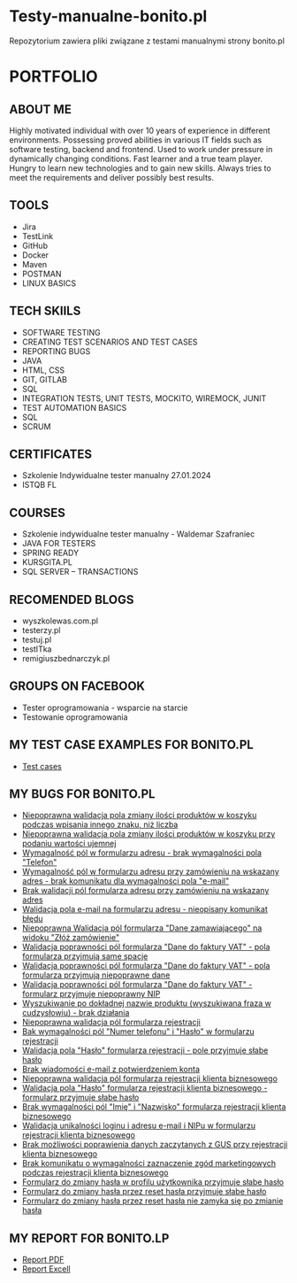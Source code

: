 # Testy-manualne-bonito.pl
Repozytorium zawiera pliki związane z testami manualnymi strony bonito.pl
# PORTFOLIO
## ABOUT ME
Highly motivated individual with over 10 years of experience in different
environments. Possessing proved abilities in various IT fields such as
software testing, backend and frontend. Used to work under pressure in
dynamically changing conditions. Fast learner and a true team player.
Hungry to learn new technologies and to gain new skills. Always tries to meet
the requirements and deliver possibly best results.
## TOOLS
* Jira
* TestLink
* GitHub
* Docker
* Maven
* POSTMAN
* LINUX BASICS
## TECH SKIILS
* SOFTWARE TESTING
* CREATING TEST SCENARIOS AND TEST CASES
* REPORTING BUGS
* JAVA
* HTML, CSS
* GIT, GITLAB
* SQL
* INTEGRATION TESTS, UNIT TESTS, MOCKITO, WIREMOCK, JUNIT
* TEST AUTOMATION BASICS
* SQL
* SCRUM
## CERTIFICATES
* Szkolenie Indywidualne tester manualny 27.01.2024
* ISTQB FL
## COURSES
* Szkolenie indywidualne tester manualny - Waldemar Szafraniec
* JAVA FOR TESTERS
* SPRING READY
* KURSGITA.PL
* SQL SERVER – TRANSACTIONS
## RECOMENDED BLOGS
* wyszkolewas.com.pl
* testerzy.pl
* testuj.pl
* testITka
* remigiuszbednarczyk.pl
## GROUPS ON FACEBOOK
* Tester oprogramowania - wsparcie na starcie
* Testowanie oprogramowania
## MY TEST CASE EXAMPLES FOR BONITO.PL
* [Test cases](https://drive.google.com/file/d/1pjzcjVaDgoQO13F5glgHgScw6KddeXYB/view?usp=sharing)
## MY BUGS FOR BONITO.PL
* [Niepoprawna walidacja pola zmiany ilości produktów w koszyku podczas wpisania innego znaku, niż liczba](https://docs.google.com/document/d/1mB6w65FkeUgINwka1ED_U65Yv3pkzyDv/edit?usp=sharing&ouid=117443966968316837750&rtpof=true&sd=true)
* [Niepoprawna walidacja pola zmiany ilości produktów w koszyku przy podaniu wartości ujemnej](https://docs.google.com/document/d/145-ouDxV82ODUAmIWUJ7NF5YRetnApK0/edit?usp=sharing&ouid=117443966968316837750&rtpof=true&sd=true)
* [Wymagalność pól w formularzu adresu - brak wymagalności pola "Telefon"](https://docs.google.com/document/d/1Giu8HMUBMC-aBrW89RwzHJiQFXDeIViT/edit?usp=sharing&ouid=117443966968316837750&rtpof=true&sd=true)
* [Wymagalność pól w formularzu adresu przy zamówieniu na wskazany adres - brak komunikatu dla wymagalności pola "e-mail"](https://docs.google.com/document/d/1qWS5S0v-hvzGmajkwsVhM_CQ3lctbUhj/edit?usp=sharing&ouid=117443966968316837750&rtpof=true&sd=true)
* [Brak walidacji pól formularza adresu przy zamówieniu na wskazany adres](https://docs.google.com/document/d/1tZ13yCXkn7FNSH8QJGlPqqWvagZ4iv6A/edit?usp=sharing&ouid=117443966968316837750&rtpof=true&sd=true)
* [Walidacja pola e-mail na formularzu adresu - nieopisany komunikat błędu](https://docs.google.com/document/d/1iLvlsxNKNgcFj96nhahBJ7lxmyPsIAjo/edit?usp=sharing&ouid=117443966968316837750&rtpof=true&sd=true)
* [Niepoprawna Walidacja pól formularza "Dane zamawiającego" na widoku "Złóż zamówienie"](https://docs.google.com/document/d/1Z6yM1RgD-hcEohiCCSGLrhEv4aS7QRQk/edit?usp=sharing&ouid=117443966968316837750&rtpof=true&sd=true)
* [Walidacja poprawności pól formularza "Dane do faktury VAT" - pola formularza przyjmują same spacje](https://docs.google.com/document/d/167HGWS0EALiQ-a-rmzP6sVihYbU-4Lrd/edit?usp=sharing&ouid=117443966968316837750&rtpof=true&sd=true)
* [Walidacja poprawności pól formularza "Dane do faktury VAT" - pola formularza przyjmują niepoprawne dane](https://docs.google.com/document/d/1iwdw-hpw7h8gUxVDghGVHqPBMT8irFdU/edit?usp=sharing&ouid=117443966968316837750&rtpof=true&sd=true)
* [Walidacja poprawności pól formularza "Dane do faktury VAT" - formularz przyjmuje niepoprawny NIP](https://docs.google.com/document/d/18a5IEEgGjFzZ5SwzUbls3YPSm1BzFak2/edit?usp=sharing&ouid=117443966968316837750&rtpof=true&sd=true)
* [Wyszukiwanie po dokładnej nazwie produktu (wyszukiwana fraza w cudzysłowiu) - brak działania](https://docs.google.com/document/d/1R-RkXdx-AqNAirt1LkObrA0oq0vbX3cL/edit?usp=sharing&ouid=117443966968316837750&rtpof=true&sd=true)
* [Niepoprawna walidacja pól formularza rejestracji](https://docs.google.com/document/d/1SMF0yuakvPFIVKaEc7sVhcGCasqSeZd0/edit?usp=sharing&ouid=117443966968316837750&rtpof=true&sd=true)
* [Bak wymagalności pól "Numer telefonu" i "Hasło" w formularzu rejestracji](https://docs.google.com/document/d/1aNwiqW4oWoRlH5WtalgcMCzkAVBoalt-/edit?usp=sharing&ouid=117443966968316837750&rtpof=true&sd=true)
* [Walidacja pola "Hasło" formularza rejestracji - pole przyjmuje słabe hasło](https://docs.google.com/document/d/10rqEUz_1IrruYK7Lx8TccyUb76FEbODY/edit?usp=sharing&ouid=117443966968316837750&rtpof=true&sd=true)
* [Brak wiadomości e-mail z potwierdzeniem konta](https://docs.google.com/document/d/1dLu2Uq83eSvx8PkjLBJpebgd6K-GxwL9/edit?usp=sharing&ouid=117443966968316837750&rtpof=true&sd=true)
* [Niepoprawna walidacja pól formularza rejestracji klienta biznesowego](https://docs.google.com/document/d/1fQte34CGK3B7LKYQuiNQwRqSphdnPXtI/edit?usp=sharing&ouid=117443966968316837750&rtpof=true&sd=true)
* [Walidacja pola "Hasło" formularza rejestracji klienta biznesowego - formularz przyjmuje słabe hasło](https://docs.google.com/document/d/1k_Vn5wOjRVoDxvwsuYPPY5_DvDLa8LPi/edit?usp=sharing&ouid=117443966968316837750&rtpof=true&sd=true)
* [Brak wymagalności pól "Imię" i "Nazwisko" formularza rejestracji klienta biznesowego](https://docs.google.com/document/d/1XcnLhZMIGcAiW-uh4SaotF5qkTSxSngY/edit?usp=sharing&ouid=117443966968316837750&rtpof=true&sd=true)
* [Walidacja unikalności loginu i adresu e-mail i NIPu w formularzu rejestracji klienta biznesowego](https://docs.google.com/document/d/1JPi_gfyzXRze7BcM7Eqvr63UeOTkc1ac/edit?usp=sharing&ouid=117443966968316837750&rtpof=true&sd=true)
* [Brak możliwości poprawienia danych zaczytanych z GUS przy rejestracji klienta biznesowego](https://docs.google.com/document/d/1L_GZVUZWDI6BtVHlPJbhR8yjQ656R86m/edit?usp=sharing&ouid=117443966968316837750&rtpof=true&sd=true)
* [Brak komunikatu o wymagalności zaznaczenie zgód marketingowych podczas rejestracji klienta biznesowego](https://docs.google.com/document/d/1l6aDoCb6XGXEZEYUxcNay0I3Umgg6E65/edit?usp=sharing&ouid=117443966968316837750&rtpof=true&sd=true)
* [Formularz do zmiany hasła w profilu użytkownika przyjmuje słabe hasło](https://docs.google.com/document/d/12mx4l90PHb4HkmwzH6B1lq7zWTspfvc-/edit?usp=sharing&ouid=117443966968316837750&rtpof=true&sd=true)
* [Formularz do zmiany hasła przez reset hasła przyjmuje słabe hasło](https://docs.google.com/document/d/1Eb1yg8dVdfkBxYWY6TzX5-5dbeI3Tvxi/edit?usp=sharing&ouid=117443966968316837750&rtpof=true&sd=true)
* [Formularz do zmiany hasła przez reset hasła nie zamyka się po zmianie hasła](https://docs.google.com/document/d/1E83PT6xqY8EwtuOVi1-RpdlcEw2r_Jtw/edit?usp=sharing&ouid=117443966968316837750&rtpof=true&sd=true)
## MY REPORT FOR BONITO.LP
* [Report PDF](https://drive.google.com/file/d/1xoDG-_XmZR9golFspD_s-3CAuhssPypq/view?usp=sharing)
* [Report Excell](https://docs.google.com/spreadsheets/d/13nK6m9SnBxYkWBmM1Z6Y5ruKFRDmkkoC/edit?usp=sharing&ouid=117443966968316837750&rtpof=true&sd=true)

